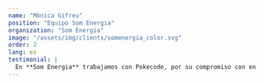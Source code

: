 ```yaml
---
name: "Mònica Gifreu"
position: "Equipo Som Energia"  
organization: "Som Energia"
image: "/assets/img/clients/somenergia_color.svg"
order: 2
lang: es
testimonial: |
  En **Som Energia** trabajamos con Pokecode, por su compromiso con en el desarrollo de Decidim, como proveedor oficial, y por la confianza en su profesionalidad, resultado de la experiencia compartida. Su servicio pasa por un trato cercano, en el día a día, con una forma de trabajo ágil y, en la mirada más larga, sabemos que dispone de los conocimientos necesarios para contribuir a que Decidim sea, cada vez más, una herramienta para las organizaciones.
---
```

